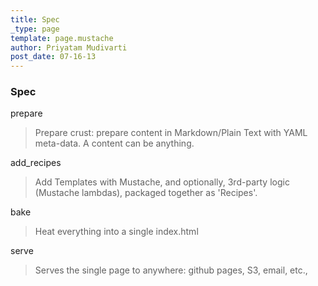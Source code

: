 ```yaml
---
title: Spec
_type: page
template: page.mustache
author: Priyatam Mudivarti
post_date: 07-16-13
---
```


### Spec

prepare
> Prepare crust: prepare content in Markdown/Plain Text with YAML meta-data. A content can be anything.

add_recipes
> Add Templates with Mustache, and optionally, 3rd-party logic (Mustache lambdas), packaged together as 'Recipes'.

bake
> Heat everything into a single index.html

serve
> Serves the single page to anywhere: github pages, S3, email, etc.,

